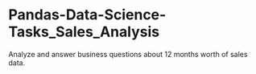 # Pandas-Data-Science-Tasks_Sales_Analysis
Analyze and answer business questions about 12 months worth of sales data. 
